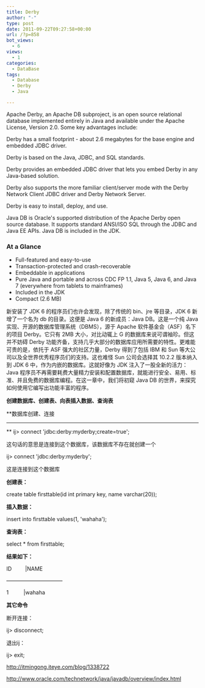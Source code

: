 ```yaml
---
title: Derby
author: "-"
type: post
date: 2011-09-22T09:27:58+00:00
url: /?p=858
bot_views:
  - 6
views:
  - 1
categories:
  - DataBase
tags:
  - Database
  - Derby
  - Java

---
```

Apache Derby, an Apache DB subproject, is an open source relational database implemented entirely in Java and available under the Apache License, Version 2.0. Some key advantages include:

Derby has a small footprint - about 2.6 megabytes for the base engine and embedded JDBC driver.
  
Derby is based on the Java, JDBC, and SQL standards.
  
Derby provides an embedded JDBC driver that lets you embed Derby in any Java-based solution.
  
Derby also supports the more familiar client/server mode with the Derby Network Client JDBC driver and Derby Network Server.
  
Derby is easy to install, deploy, and use.

Java DB is Oracle's supported distribution of the Apache Derby open source database. It supports standard ANSI/ISO SQL through the JDBC and Java EE APIs. Java DB is included in the JDK.

### At a Glance

  * Full-featured and easy-to-use
  * Transaction-protected and crash-recoverable
  * Embeddable in applications
  * Pure Java and portable and across CDC FP 1.1, Java 5, Java 6, and Java 7 (everywhere from tablets to mainframes)
  * Included in the JDK
  * Compact (2.6 MB)

新安装了 JDK 6 的程序员们也许会发现，除了传统的 bin、jre 等目录，JDK 6 新增了一个名为 db 的目录。这便是 Java 6 的新成员：Java DB。这是一个纯 Java 实现、开源的数据库管理系统（DBMS），源于 Apache 软件基金会（ASF）名下的项目 Derby。它只有 2MB 大小，对比动辄上 G 的数据库来说可谓袖珍。但这并不妨碍 Derby 功能齐备，支持几乎大部分的数据库应用所需要的特性。更难能可贵的是，依托于 ASF 强大的社区力量，Derby 得到了包括 IBM 和 Sun 等大公司以及全世界优秀程序员们的支持。这也难怪 Sun 公司会选择其 10.2.2 版本纳入到 JDK 6 中，作为内嵌的数据库。这就好像为 JDK 注入了一股全新的活力：Java 程序员不再需要耗费大量精力安装和配置数据库，就能进行安全、易用、标准、并且免费的数据库编程。在这一章中，我们将初窥 Java DB 的世界，来探究如何使用它编写出功能丰富的程序。


**创建数据库、创建表、向表插入数据、查询表**

**数据库创建、连接
  
** **
  
** ij> connect 'jdbc:derby:myderby;create=true';
  
这句话的意思是连接到这个数据库，该数据库不存在就创建一个

ij> connect 'jdbc:derby:myderby';
  
这是连接到这个数据库

**创建表：**

create table firsttable(id int primary key, name varchar(20));

**插入数据：**

insert into firsttable values(1, 'wahaha');

**查询表：**

select * from firsttable;

**结果如下：**

ID         |NAME
  
——————————–
  
1          |wahaha

**其它命令**
  
断开连接：
  
ij> disconnect;
  
退出ij：
  
ij> exit;


<http://itmingong.iteye.com/blog/1338722>

<http://www.oracle.com/technetwork/java/javadb/overview/index.html>